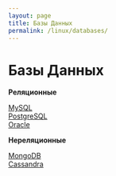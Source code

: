 ```yaml
---
layout: page
title: Базы Данных
permalink: /linux/databases/
---
```


# Базы Данных

**Реляционные**

[MySQL](/linux/databases/mysql/)  
[PostgreSQL](/linux/databases/postgresql/)  
[Oracle](http://oracle-dba.ru/database/installation/)  


**Нереляционные**

[MongoDB](/linux/databases/mongodb/)  
[Cassandra](/linux/databases/cassandra/centos/6.7/)
